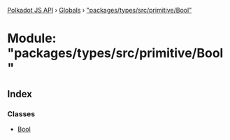 [Polkadot JS API](../README.md) › [Globals](../globals.md) › ["packages/types/src/primitive/Bool"](_packages_types_src_primitive_bool_.md)

# Module: "packages/types/src/primitive/Bool"

## Index

### Classes

* [Bool](../classes/_packages_types_src_primitive_bool_.bool.md)
